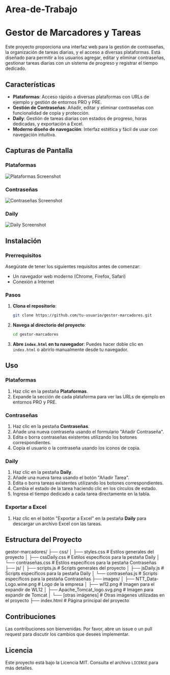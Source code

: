 # Area-de-Trabajo
# Gestor de Marcadores y Tareas

Este proyecto proporciona una interfaz web para la gestión de contraseñas, la organización de tareas diarias, y el acceso a diversas plataformas. Está diseñado para permitir a los usuarios agregar, editar y eliminar contraseñas, gestionar tareas diarias con un sistema de progreso y registrar el tiempo dedicado.

## Características

- **Plataformas**: Acceso rápido a diversas plataformas con URLs de ejemplo y gestión de entornos PRO y PRE.
- **Gestión de Contraseñas**: Añadir, editar y eliminar contraseñas con funcionalidad de copia y protección.
- **Daily**: Gestión de tareas diarias con estados de progreso, horas dedicadas, y exportación a Excel.
- **Moderno diseño de navegación**: Interfaz estética y fácil de usar con navegación intuitiva.

## Capturas de Pantalla

### Plataformas
![Plataformas Screenshot](images/plataformas-screenshot.png)

### Contraseñas
![Contraseñas Screenshot](images/contraseñas-screenshot.png)

### Daily
![Daily Screenshot](images/daily-screenshot.png)

## Instalación

### Prerrequisitos

Asegúrate de tener los siguientes requisitos antes de comenzar:
- Un navegador web moderno (Chrome, Firefox, Safari)
- Conexión a Internet

### Pasos

1. **Clona el repositorio**:
    ```bash
    git clone https://github.com/tu-usuario/gestor-marcadores.git
    ```

2. **Navega al directorio del proyecto**:
    ```bash
    cd gestor-marcadores
    ```

3. **Abre `index.html` en tu navegador**:
    Puedes hacer doble clic en `index.html` o abrirlo manualmente desde tu navegador.

## Uso

### Plataformas

1. Haz clic en la pestaña **Plataformas**.
2. Expande la sección de cada plataforma para ver las URLs de ejemplo en entornos PRO y PRE.

### Contraseñas

1. Haz clic en la pestaña **Contraseñas**.
2. Añade una nueva contraseña usando el formulario "Añadir Contraseña".
3. Edita o borra contraseñas existentes utilizando los botones correspondientes.
4. Copia el usuario o la contraseña usando los iconos de copia.

### Daily

1. Haz clic en la pestaña **Daily**.
2. Añade una nueva tarea usando el botón "Añadir Tarea".
3. Edita o borra tareas existentes utilizando los botones correspondientes.
4. Cambia el estado de la tarea haciendo clic en los círculos de estado.
5. Ingresa el tiempo dedicado a cada tarea directamente en la tabla.

### Exportar a Excel

1. Haz clic en el botón "Exportar a Excel" en la pestaña **Daily** para descargar un archivo Excel con las tareas.

## Estructura del Proyecto

gestor-marcadores/
├── css/
│ ├── styles.css # Estilos generales del proyecto
│ ├── cssDaily.css # Estilos específicos para la pestaña Daily
│ └── contraseñas.css # Estilos específicos para la pestaña Contraseñas
├── js/
│ ├── scripts.js # Scripts generales del proyecto
│ ├── jsDaily.js # Scripts específicos para la pestaña Daily
│ └── contraseñas.js # Scripts específicos para la pestaña Contraseñas
├── images/
│ ├── NTT_Data-Logo.wine.png # Logo de la empresa
│ ├── wl12.png # Imagen para el expandir de WL12
│ ├── Apache_Tomcat_logo.svg.png # Imagen para expandir de Tomcat
│ └── [otras imágenes] # Otras imágenes utilizadas en el proyecto
├── index.html # Página principal del proyecto

## Contribuciones

Las contribuciones son bienvenidas. Por favor, abre un issue o un pull request para discutir los cambios que desees implementar.

## Licencia

Este proyecto está bajo la Licencia MIT. Consulta el archivo `LICENSE` para más detalles.
